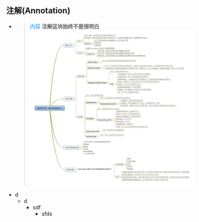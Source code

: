 ## 注解(Annotation)
* ><font color=#0099ff>内容</font>  **注解这块始终不是很明白**
![](src/main/resources/annotation.jpg)
 - d
   - d
     + sdf
         - sfds